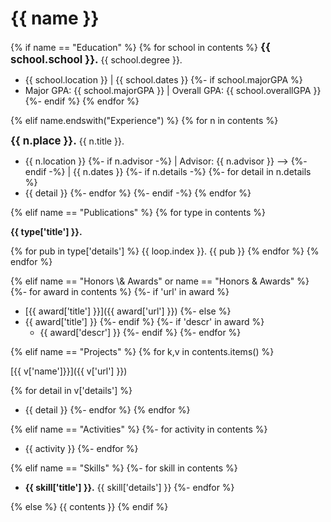 # {{ name }}

{% if name == "Education" %}
{% for school in contents %}
__<big>{{ school.school }}.</big>__  {{ school.degree }}.

+ {{ school.location }} &#124; {{ school.dates }}
{%- if school.majorGPA %}
+ Major GPA: {{ school.majorGPA }} &#124; Overall GPA: {{ school.overallGPA }}
{%- endif %}
{% endfor %}

{% elif name.endswith("Experience") %}
{% for n in contents %}

__<big>{{ n.place }}.</big>__  {{ n.title }}.

+ {{ n.location }}
{%- if n.advisor -%}
  &#124; Advisor: {{ n.advisor }} -->
{%- endif -%}
&#124; {{ n.dates }}
{%- if n.details -%}
{%- for detail in n.details %}
+ {{ detail }}
{%- endfor %}
{%- endif -%}
{% endfor %}

{% elif name == "Publications" %}
{% for type in contents %}

__{{ type['title'] }}.__

{% for pub in type['details'] %}
{{ loop.index }}. {{ pub }}
{% endfor %}
{% endfor %}

{% elif name == "Honors \\& Awards" or name == "Honors & Awards" %}
{%- for award in contents %}
  {%- if 'url' in award %}
+ [{{ award['title'] }}]({{ award['url'] }})
  {%- else %}
+ {{ award['title'] }}
  {%- endif %}
{%- if 'descr' in award %}
  + {{ award['descr'] }}
{%- endif %}
{%- endfor %}

{% elif name == "Projects" %}
{% for k,v in contents.items() %}

[{{ v['name']}}]({{ v['url'] }})

{% for detail in v['details'] %}
+ {{ detail }}
{%- endfor %}
{% endfor %}

{% elif name == "Activities" %}
{%- for activity in contents %}
+ {{ activity }}
{%- endfor %}

{% elif name == "Skills" %}
{%- for skill in contents %}
+ __{{ skill['title'] }}.__ {{ skill['details'] }}
{%- endfor %}

{% else %}
{{ contents }}
{% endif %}

